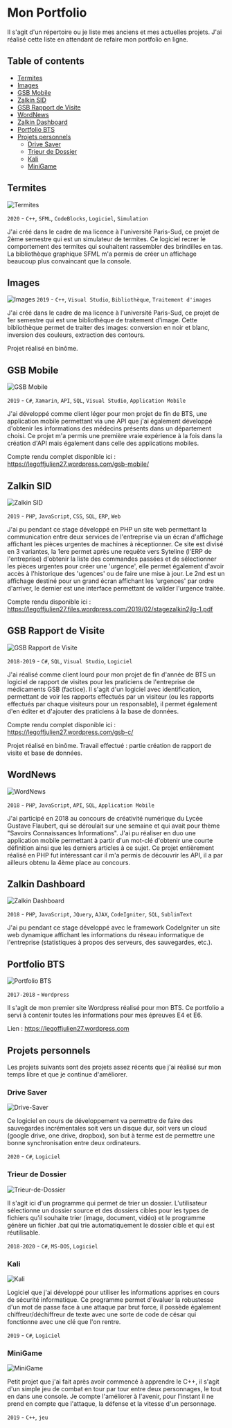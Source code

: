 # Mon Portfolio

Il s'agit d'un répertoire ou je liste mes anciens et mes actuelles projets.
J'ai réalisé cette liste en attendant de refaire mon portfolio en ligne.

## Table of contents

* [Termites](#Termites)
* [Images](#Images)
* [GSB Mobile](#GSB-Mobile)
* [Zalkin SID](#Zalkin-SID)
* [GSB Rapport de Visite](#GSB-Rapport-de-Visite)
* [WordNews](#WordNews)
* [Zalkin Dashboard](#Zalkin-Dashboard)
* [Portfolio BTS](#Portfolio-BTS)
* [Projets personnels](#projets-personnels)
    * [Drive Saver](#Drive-Saver)
    * [Trieur de Dossier](#Trieur-de-Dossier)
    * [Kali](#)
    * [MiniGame](#)

## Termites

![Termites](img/Termites.png)

`2020` - `C++`, `SFML`, `CodeBlocks`, `Logiciel`, `Simulation`

J'ai créé dans le cadre de ma licence à l'université Paris-Sud, ce projet de 2ème semestre qui est un simulateur de termites. Ce logiciel recrer le comportement des termites qui souhaitent rassembler des brindilles en tas. La bibliothèque graphique SFML m'a permis de créer un affichage beaucoup plus convaincant que la console.

## Images

![Images](img/images.png)
`2019` - `C++`, `Visual Studio`, `Bibliothèque`, `Traitement d'images`

J'ai créé dans le cadre de ma licence à l'université Paris-Sud, ce projet de 1er semestre qui est une bibliothèque de traitement d'image. Cette bibliothèque permet de traiter des images: conversion en noir et blanc, inversion des couleurs, extraction des contours.

Projet réalisé en binôme.

## GSB Mobile
![GSB Mobile](img/gsb-mobile.png)

`2019` - `C#`, `Xamarin`, `API`, `SQL`, `Visual Studio`, `Application Mobile`

J'ai développé comme client léger pour mon projet de fin de BTS, une application mobile permettant via une API que j'ai également développé d'obtenir les informations des médecins présents dans un département choisi.
Ce projet m'a permis une première vraie expérience à la fois dans la création d'API mais également dans celle des applications mobiles.

Compte rendu complet disponible ici : https://legoffjulien27.wordpress.com/gsb-mobile/

## Zalkin SID
![Zalkin SID](img/zalkin-sid.png)

`2019` - `PHP`, `JavaScript`, `CSS`, `SQL`, `ERP`, `Web`

J'ai pu pendant ce stage développé en PHP un site web permettant la communication entre deux services de l'entreprise via un écran d'affichage affichant les pièces urgentes de machines à réceptionner.
Ce site est divisé en 3 variantes, la 1ere permet après une requête vers Syteline (l'ERP de l'entreprise) d'obtenir la liste des commandes passées et de sélectionner les pièces urgentes pour créer une 'urgence', elle permet également d'avoir accès à l'historique des 'ugences' ou de faire une mise à jour. Le 2nd est un affichage destiné pour un grand écran affichant les 'urgences' par ordre d'arriver, le dernier est une interface permettant de valider l'urgence traitée.

Compte rendu disponible ici : https://legoffjulien27.files.wordpress.com/2019/02/stagezalkin2jlg-1.pdf

## GSB Rapport de Visite
![GSB Rapport de Visite](img/gsb-rapport-de-visite.png)

`2018-2019` - `C#`, `SQL`, `Visual Studio`, `Logiciel`

J'ai réalisé comme client lourd pour mon projet de fin d'année de BTS un logiciel de rapport de visites pour les praticiens de l'entreprise de médicaments GSB (factice).
Il s'agit d'un logiciel avec identification, permettant de voir les rapports effectués par un visiteur (ou les rapports effectués par chaque visiteurs pour un responsable), il permet également d'en éditer et d'ajouter des praticiens à la base de données.

Compte rendu complet disponible ici : https://legoffjulien27.wordpress.com/gsb-c/

Projet réalisé en binôme.
Travail effectué : partie création de rapport de visite et base de données.

## WordNews
![WordNews](img/WordNews.png)

`2018` - `PHP`, `JavaScript`, `API`, `SQL`, `Application Mobile`

J'ai participé en 2018 au concours de créativité numérique du Lycée Gustave Flaubert, qui se déroulait sur une semaine et qui avait pour thème "Savoirs Connaissances Informations". J'ai pu réaliser en duo une application mobile permettant à partir d'un mot-clé d'obtenir une courte définition ainsi que les derniers articles à ce sujet. Ce projet entièrement réalisé en PHP fut intéressant car il m'a permis de découvrir les API, il a par ailleurs obtenu la 4ème place au concours.

## Zalkin Dashboard
![Zalkin Dashboard](img/zalkin-dashboard.png)

`2018` - `PHP`, `JavaScript`, `JQuery`, `AJAX`, `CodeIgniter`, `SQL`, `SublimText`

J'ai pu pendant ce stage développé avec le framework CodeIgniter un site web dynamique affichant les informations du réseau informatique de l'entreprise (statistiques à propos des serveurs, des sauvegardes, etc.).

## Portfolio BTS
![Portfolio BTS](img/portfolio-bts.png)

`2017-2018` - `Wordpress`

Il s'agit de mon premier site Wordpress réalisé pour mon BTS. Ce portfolio a servi à contenir toutes les informations pour mes épreuves E4 et E6.

Lien : https://legoffjulien27.wordpress.com

## Projets personnels

Les projets suivants sont des projets assez récents que j'ai réalisé sur mon temps libre et que je continue d'améliorer.

### Drive Saver
![Drive-Saver](img/Drive-Saver.png)

Ce logiciel en cours de développement va permettre de faire des sauvegardes incrémentales soit vers un disque dur, soit vers un cloud (google drive, one drive, dropbox), son but à terme est de permettre une bonne synchronisation entre deux ordinateurs.

`2020` - `C#`, `Logiciel`

### Trieur de Dossier
![Trieur-de-Dossier](img/trieur-de-dossier.png)

Il s'agit ici d'un programme qui permet de trier un dossier. L'utilisateur sélectionne un dossier source et des dossiers cibles pour les types de fichiers qu'il souhaite trier (image, document, vidéo) et le programme génère un fichier .bat qui trie automatiquement le dossier cible et qui est réutilisable.

`2018-2020` - `C#`, `MS-DOS`, `Logiciel`

### Kali
![Kali](img/kali.png)

Logiciel que j'ai développé pour utiliser les informations apprises en cours de sécurité informatique. Ce programme permet d'évaluer la robustesse d'un mot de passe face à une attaque par brut force, il possède également chiffreur/déchiffreur de texte avec une sorte de code de césar qui fonctionne avec une clé que l'on rentre.

`2019` - `C#`, `Logiciel`

### MiniGame
![MiniGame](img/MiniGame.png)

Petit projet que j'ai fait après avoir commencé à apprendre le C++, il s'agit d'un simple jeu de combat en tour par tour entre deux personnages, le tout en dans une console. Je compte l'améliorer à l'avenir, pour l'instant il ne prend en compte que l'attaque, la défense et la vitesse d'un personnage.

`2019` - `C++`, `jeu` 
